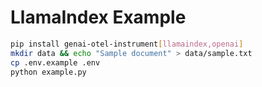 # LlamaIndex Example
```bash
pip install genai-otel-instrument[llamaindex,openai]
mkdir data && echo "Sample document" > data/sample.txt
cp .env.example .env
python example.py
```
